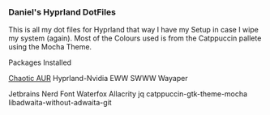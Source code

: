 ### Daniel's Hyprland DotFiles
This is all my dot files for Hyprland that way I have my Setup in case I wipe my system (again).
Most of the Colours used is from the Catppuccin pallete using the Mocha Theme. 

Packages Installed

[Chaotic AUR](https://aur.chaotic.cx/) 
Hyprland-Nvidia
EWW
SWWW
Wayaper

Jetbrains Nerd Font
Waterfox
Allacrity
jq
catppuccin-gtk-theme-mocha
libadwaita-without-adwaita-git